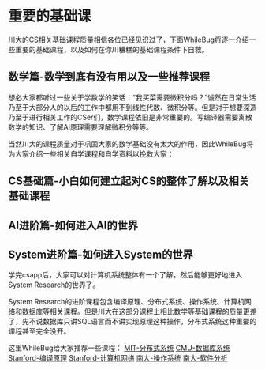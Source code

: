 # 重要的基础课
川大的CS相关基础课程质量相信各位已经见识过了，下面WhileBug将逐一介绍一些重要的基础课程，以及如何在你川糟糕的基础课程条件下自救。
## 数学篇-数学到底有没有用以及一些推荐课程

想必大家都听过一些关于学数学的笑话：“我买菜需要微积分吗？”诚然在日常生活乃至于大部分人的以后的工作中都用不到线性代数、微积分等。但是对于想要深造乃至于进行相关工作的CSer们，数学课程依旧是非常重要的。写编译器需要离散数学的知识、了解AI原理需要理解微积分等等。

当然川大的课程质量对于巩固大家的数学基础没有太大的作用，因此WhileBug将为大家介绍一些相关自学课程和自学资料以挽救大家：

## CS基础篇-小白如何建立起对CS的整体了解以及相关基础课程

## AI进阶篇-如何进入AI的世界

## System进阶篇-如何进入System的世界
学完csapp后，大家可以对计算机系统整体有一个了解，然后能够更好地进入System Research的世界了。

System Research的进阶课程包含编译原理、分布式系统、操作系统、计算机网络和数据库等相关课程。但是川大在这部分课程上相比数学等基础课程的质量更差了，先不说数据库只讲SQL语言而不讲实现原理这种操作，分布式系统这种重要的课程甚至完全没开。

这里WhileBug给大家推荐一些课程：
[MIT-分布式系统](https://www.bilibili.com/video/BV1CU4y1P7PE?spm_id_from=333.337.search-card.all.click&vd_source=83d0dd327837606efeb7ba762911a4f4)
[CMU-数据库系统](https://www.bilibili.com/video/BV1Cp4y1C7dv/?spm_id_from=333.788.recommend_more_video.1&vd_source=83d0dd327837606efeb7ba762911a4f4)
[Stanford-编译原理](https://www.bilibili.com/video/BV1Ms411A7EP?spm_id_from=333.337.search-card.all.click&vd_source=83d0dd327837606efeb7ba762911a4f4)
[Stanford-计算机网络](https://www.bilibili.com/video/BV137411Z7LR?spm_id_from=333.337.search-card.all.click&vd_source=83d0dd327837606efeb7ba762911a4f4)
[南大-操作系统](https://www.bilibili.com/video/BV1Cm4y1d7Ur?spm_id_from=333.337.search-card.all.click&vd_source=83d0dd327837606efeb7ba762911a4f4)
[南大-软件分析](https://www.bilibili.com/video/BV1b7411K7P4?vd_source=83d0dd327837606efeb7ba762911a4f4)
